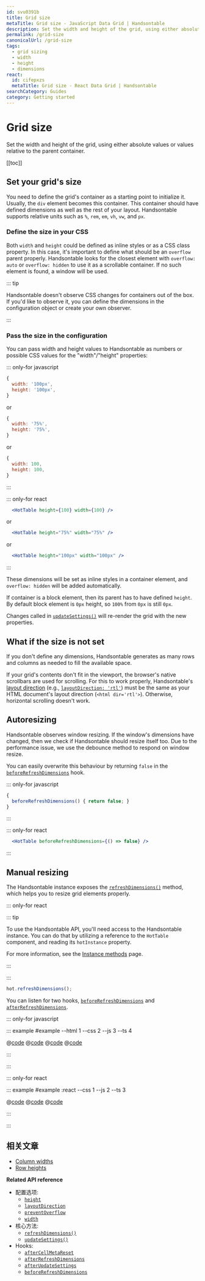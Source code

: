 ```yaml
---
id: svu0391b
title: Grid size
metaTitle: Grid size - JavaScript Data Grid | Handsontable
description: Set the width and height of the grid, using either absolute values or values relative to the parent container.
permalink: /grid-size
canonicalUrl: /grid-size
tags:
  - grid sizing
  - width
  - height
  - dimensions
react:
  id: cifepxzs
  metaTitle: Grid size - React Data Grid | Handsontable
searchCategory: Guides
category: Getting started
---
```


# Grid size

Set the width and height of the grid, using either absolute values or values relative to the parent container.

[[toc]]

## Set your grid's size

You need to define the grid's container as a starting point to initialize it. Usually, the `div` element becomes this container. This container should have defined dimensions as well as the rest of your layout. Handsontable supports relative units such as `%`, `rem`, `em`, `vh`, `vw`, and `px`.

### Define the size in your CSS

Both `width` and `height` could be defined as inline styles or as a CSS class property. In this case, it's important to define what should be an `overflow` parent properly. Handsontable looks for the closest element with `overflow: auto` or `overflow: hidden` to use it as a scrollable container. If no such element is found, a window will be used.

::: tip

Handsontable doesn't observe CSS changes for containers out of the box.
If you'd like to observe it, you can define the dimensions in the configuration object or create your own observer.

:::

### Pass the size in the configuration

You can pass width and height values to Handsontable as numbers or possible CSS values for the "width"/"height" properties:

::: only-for javascript

```js
{
  width: '100px',
  height: '100px',
}
```

or

```js
{
  width: '75%',
  height: '75%',
}
```
or
```js
{
  width: 100,
  height: 100,
}
```

:::

::: only-for react

```jsx
  <HotTable height={100} width={100} />
```
or
```jsx
  <HotTable height="75%" width="75%" />
```
or
```jsx
  <HotTable height="100px" width="100px" />
```

:::

These dimensions will be set as inline styles in a container element, and `overflow: hidden` will be added automatically.

If container is a block element, then its parent has to have defined `height`. By default block element is `0px` height, so `100%` from `0px` is still `0px`.

Changes called in [`updateSettings()`](@/api/core.md#updatesettings) will re-render the grid with the new properties.

## What if the size is not set

If you don't define any dimensions, Handsontable generates as many rows and columns as needed to fill the available space.

If your grid's contents don't fit in the viewport, the browser's native scrollbars are used for scrolling. For this to work properly, Handsontable's [layout direction](@/guides/internationalization/layout-direction/layout-direction.md) (e.g., [`layoutDirection: 'rtl'`](@/api/options.md#layoutdirection)) must be the same as your HTML document's layout direction (`<html dir='rtl'>`). Otherwise, horizontal scrolling doesn't work.

## Autoresizing

Handsontable observes window resizing. If the window's dimensions have changed, then we check if Handsontable should resize itself too. Due to the performance issue, we use the debounce method to respond on window resize.

You can easily overwrite this behaviour by returning `false` in the [`beforeRefreshDimensions`](@/api/hooks.md#beforerefreshdimensions) hook.

::: only-for javascript

```js
{
  beforeRefreshDimensions() { return false; }
}
```

:::

::: only-for react

```jsx
  <HotTable beforeRefreshDimensions={() => false} />
```

:::

## Manual resizing

The Handsontable instance exposes the [`refreshDimensions()`](@/api/core.md#refreshdimensions) method, which helps you to resize grid elements properly.

::: only-for react

::: tip

To use the Handsontable API, you'll need access to the Handsontable instance. You can do that by utilizing a reference to the `HotTable` component, and reading its `hotInstance` property.

For more information, see the [Instance methods](@/guides/getting-started/react-methods/react-methods.md) page.

:::

:::

```js
hot.refreshDimensions();
```

You can listen for two hooks, [`beforeRefreshDimensions`](@/api/hooks.md#beforerefreshdimensions) and [`afterRefreshDimensions`](@/api/hooks.md#afterrefreshdimensions).

::: only-for javascript

::: example #example --html 1 --css 2 --js 3 --ts 4

@[code](@/content/guides/getting-started/grid-size/javascript/example.html)
@[code](@/content/guides/getting-started/grid-size/javascript/example.css)
@[code](@/content/guides/getting-started/grid-size/javascript/example.js)
@[code](@/content/guides/getting-started/grid-size/javascript/example.ts)

:::

:::

::: only-for react

::: example #example :react --css 1 --js 2 --ts 3

@[code](@/content/guides/getting-started/grid-size/react/example.css)
@[code](@/content/guides/getting-started/grid-size/react/example.jsx)
@[code](@/content/guides/getting-started/grid-size/react/example.tsx)

:::

:::

## 相关文章

<div class="boxes-list gray">

- [Column widths](@/guides/columns/column-width/column-width.md)
- [Row heights](@/guides/rows/row-height/row-height.md)

</div>

**Related API reference**

- 配置选项:
  - [`height`](@/api/options.md#height)
  - [`layoutDirection`](@/api/options.md#layoutdirection)
  - [`preventOverflow`](@/api/options.md#preventoverflow)
  - [`width`](@/api/options.md#width)
- 核心方法:
  - [`refreshDimensions()`](@/api/core.md#refreshdimensions)
  - [`updateSettings()`](@/api/core.md#updatesettings)
- Hooks:
  - [`afterCellMetaReset`](@/api/hooks.md#aftercellmetareset)
  - [`afterRefreshDimensions`](@/api/hooks.md#afterrefreshdimensions)
  - [`afterUpdateSettings`](@/api/hooks.md#afterupdatesettings)
  - [`beforeRefreshDimensions`](@/api/hooks.md#beforerefreshdimensions)
